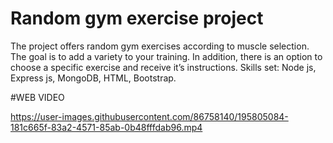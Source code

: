 # Random gym exercise project
The project offers random gym exercises according to muscle selection. The goal is to add a variety to your training. In addition, there is an option to choose a specific exercise and receive it’s instructions.
Skills set: Node js, Express js, MongoDB, HTML, Bootstrap.

#WEB VIDEO

https://user-images.githubusercontent.com/86758140/195805084-181c665f-83a2-4571-85ab-0b48fffdab96.mp4

